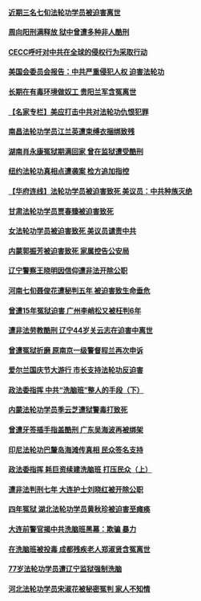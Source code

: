 #### [近期三名七旬法轮功学员被迫害离世](../pages/prog424/a103390759.md) 
#### [周向阳刑满释放 狱中曾遭多种非人酷刑](../pages/prog424/a103390001.md) 
#### [CECC呼吁对中共在全球的侵权行为采取行动](../pages/prog424/a103389614.md) 
#### [美国会委员会报告：中共严重侵犯人权 迫害法轮功](../pages/prog424/a103389516.md) 
#### [长期在有毒环境做奴工 贵阳兰军含冤离世](../pages/prog424/a103389083.md) 
#### [【名家专栏】美应打击中共对法轮功仇恨犯罪](../pages/prog424/a103389053.md) 
#### [南昌法轮功学员江兰英遭束缚衣捆绑致残](../pages/prog424/a103388371.md) 
#### [湖南肖永康冤狱期满回家 曾在监狱遭受酷刑](../pages/prog424/a103386658.md) 
#### [纽约法轮功真相点遭袭案 检方追加指控](../pages/prog424/a103387784.md) 
#### [【华府连线】法轮功学员被迫害致死 美议员：中共种族灭绝](../pages/prog424/a103387691.md) 
#### [甘肃法轮功学员贾春臻被迫害致死](../pages/prog424/a103387399.md) 
#### [女法轮功学员被迫害致死 美议员谴责中共](../pages/prog424/a103387644.md) 
#### [内蒙郭振芳被迫害致死 家属控告公安局](../pages/prog424/a103386333.md) 
#### [辽宁警察王晓明因信仰遭非法开除公职](../pages/prog424/a103385515.md) 
#### [河南七旬聂俊花遭秘判五年 被迫害致生命垂危](../pages/prog424/a103385436.md) 
#### [曾遭15年冤狱迫害 广州李峭松又被枉判6年](../pages/prog424/a103384915.md) 
#### [遭非法劳教酷刑 辽宁44岁关云志在迫害中离世](../pages/prog424/a103384291.md) 
#### [曾遭冤狱折磨 原南京一级警督程兰再次申诉](../pages/prog424/a103383247.md) 
#### [爱尔兰国庆节大游行 市长支持法轮功反迫害](../pages/prog424/a103382277.md) 
#### [政法委指挥 中共“洗脑班”整人的手段（下）](../pages/prog424/a103381590.md) 
#### [内蒙法轮功学员季云芝遭狱警毒打致死](../pages/prog424/a103382278.md) 
#### [曾遭牙签插手指盖酷刑 广东吴海波再被绑架](../pages/prog424/a103381406.md) 
#### [印尼法轮功巴釐岛海滩传真相 民众签名支持](../pages/prog424/a103381336.md) 
#### [政法委指挥 耗巨资续建洗脑班 打压民众（上）](../pages/prog424/a103381588.md) 
#### [遭非法判刑七年 大连护士刘晓红被开除公职](../pages/prog424/a103379573.md) 
#### [四年冤狱 湖北法轮功学员黄秋珍被迫害至瘫痪](../pages/prog424/a103380352.md) 
#### [大连前警官揭中共洗脑班黑幕：欺骗 暴力](../pages/prog424/a103380533.md) 
#### [在洗脑班被投毒 成都残疾老人郑淑贤含冤离世](../pages/prog424/a103377971.md) 
#### [77岁法轮功学员遭辽宁监狱强制洗脑](../pages/prog424/a103377082.md) 
#### [河北法轮功学员宋淑花被秘密冤判 家人不知情](../pages/prog424/a103377037.md) 
